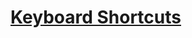 # [Keyboard Shortcuts](https://www.mousehuntgame.com/preferences.php?tab=mousehunt-improved-settings#mousehunt-improved-settings-feature-keyboard-shortcuts)
